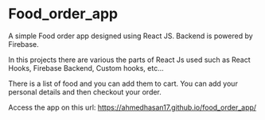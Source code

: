 # Food_order_app

A simple Food order app designed using React JS. Backend is powered by Firebase.

In this projects there are various the parts of React Js used such as React Hooks, Firebase Backend, Custom hooks, etc...

There is a list of food and you can add them to cart. You can add your personal details and then checkout your order.

Access the app on this url: https://ahmedhasan17.github.io/food_order_app/
